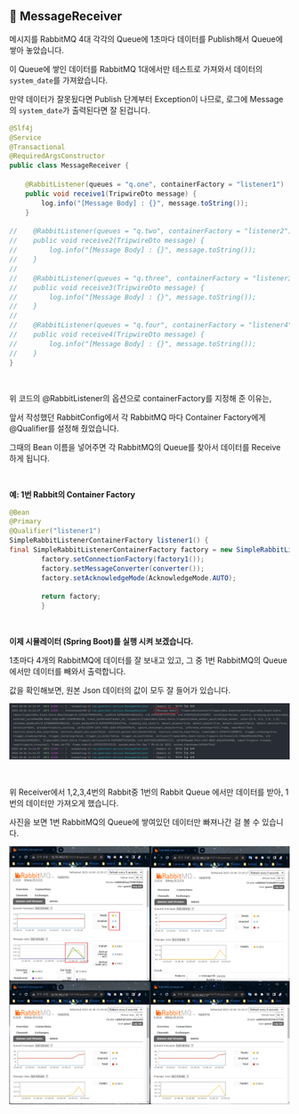 ## 📘 MessageReceiver

메시지를 RabbitMQ 4대 각각의 Queue에 1초마다 데이터를 Publish해서 Queue에 쌓아 놓았습니다.

이 Queue에 쌓인 데이터를 RabbitMQ 1대에서만 테스트로 가져와서 데이터의 `system_date`를 가져왔습니다.

만약 데이터가 잘못됬다면 Publish 단계부터 Exception이 나므로, 로그에 Message의 `system_date`가 출력된다면 잘 된겁니다.

```java
@Slf4j
@Service
@Transactional
@RequiredArgsConstructor
public class MessageReceiver {

    @RabbitListener(queues = "q.one", containerFactory = "listener1")
    public void receive1(TripwireDto message) {
        log.info("[Message Body] : {}", message.toString());
    }

//    @RabbitListener(queues = "q.two", containerFactory = "listener2")  
//    public void receive2(TripwireDto message) {  
//        log.info("[Message Body] : {}", message.toString());  
//    }  
//  
//    @RabbitListener(queues = "q.three", containerFactory = "listener3")  
//    public void receive3(TripwireDto message) {  
//        log.info("[Message Body] : {}", message.toString());  
//    }  
//  
//    @RabbitListener(queues = "q.four", containerFactory = "listener4")  
//    public void receive4(TripwireDto message) {  
//        log.info("[Message Body] : {}", message.toString());  
//    }  
}
```

<br>

위 코드의 @RabbitListener의 옵션으로 containerFactory를 지정해 준 이유는,

앞서 작성했던 RabbitConfig에서 각 RabbitMQ 마다 Container Factory에게 @Qualifier를 설정해 줬었습니다.

그때의 Bean 이름을 넣어주면 각 RabbitMQ의 Queue를 찾아서 데이터를 Receive 하게 됩니다.

<br>

**예: 1번 Rabbit의 Container Factory**

```java
@Bean
@Primary
@Qualifier("listener1")  
SimpleRabbitListenerContainerFactory listener1() {
final SimpleRabbitListenerContainerFactory factory = new SimpleRabbitListenerContainerFactory();
        factory.setConnectionFactory(factory1());
        factory.setMessageConverter(converter());
        factory.setAcknowledgeMode(AcknowledgeMode.AUTO);

        return factory;
        }
```

<br>

**이제 시뮬레이터 (Spring Boot)를 실행 시켜 보겠습니다.**

1초마다 4개의 RabbitMQ에 데이터를 잘 보내고 있고, 그 중 1번 RabbitMQ의 Queue에서만 데이터를 빼와서 출력합니다.

값을 확인해보면, 원본 Json 데이터의 값이 모두 잘 들어가 있습니다.

![img](https://raw.githubusercontent.com/spacedustz/Obsidian-Image-Server/main/img2/simulator-receive2.png)

<br>

위 Receiver에서 1,2,3,4번의 Rabbit중 1번의 Rabbit Queue 에서만 데이터를 받아, 1번의 데이터만 가져오게 했습니다.

사진을 보면 1번 RabbitMQ의 Queue에 쌓여있던 데이터만 빠져나간 걸 볼 수 있습니다.

![img](https://raw.githubusercontent.com/spacedustz/Obsidian-Image-Server/main/img2/simulator-receive.png)